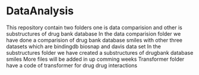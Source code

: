 # DataAnalysis
This repository contain two folders one is data comparision and other is substructures of drug bank database
In the data comparision folder we have done a comparision of drug bank database smiles with other three datasets which are bindingdb biosnap and davis data set
In the substructures folder we have created a substructures of drugbank database smiles
More files will be added in up comming weeks
Transformer folder have a code of transformer for drug drug interactions 


